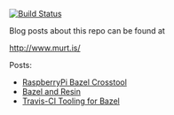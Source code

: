 [![Build Status](https://travis-ci.org/curtismuntz/bazel_examples.svg?branch=master)](https://travis-ci.org/curtismuntz/bazel_examples)

Blog posts about this repo can be found at

http://www.murt.is/

Posts:
* [RaspberryPi Bazel Crosstool](http://www.murt.is/articles/2018-02/raspberry-pi-bazel-crosstool)
* [Bazel and Resin](http://www.murt.is/articles/2018-02/bazel-and-resin)
* [Travis-CI Tooling for Bazel](http://www.murt.is/articles/2018-03/travis-ci-tooling-for-bazel)
